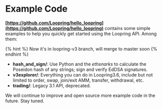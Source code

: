 # Example Code

**[https://github.com/Loopring/hello_loopring](https://github.com/Loopring/hello_loopring)** contains some simple examples to help you quickly get started using the Loopring API. Among them:

{% hint %}
Now it's in loopring-v3 branch, will merge to master soon
{% endhint %}

- **hash_and_sign/**: Use Python and the *ethsnarks* to calculate the Poseidon hash of any strings; sign and verify EdDSA signatures.
- **v3explorer/**: Everything you can do in Loopring3.6, include but not limited to order, swap, join/exit AMM, transfer, withdrawal, etc.
- **trading/**: Legacy 3.1 API, deprecated.

We will continue to improve and open source more example code in the future. Stay tuned.